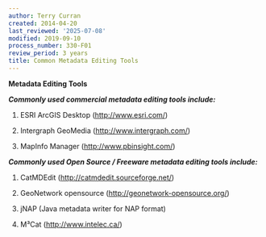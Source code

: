 ```yaml
---
author: Terry Curran
created: 2014-04-20
last_reviewed: '2025-07-08'
modified: 2019-09-10
process_number: 330-F01
review_period: 3 years
title: Common Metadata Editing Tools
---
```


**Metadata Editing Tools**

***Commonly used commercial metadata editing tools include:***

1.  ESRI ArcGIS Desktop (<u>http://www.esri.com/</u>)

2.  Intergraph GeoMedia (<u>http://www.intergraph.com/</u>)

3.  MapInfo Manager (<u>http://www.pbinsight.com/</u>)

***Commonly used Open Source / Freeware metadata editing tools include:***

1.  CatMDEdit (<u>http://catmdedit.sourceforge.net/</u>)

2.  GeoNetwork opensource (<u>http://geonetwork-opensource.org/</u>)

3.  jNAP (Java metadata writer for NAP format)

4.  M³Cat (<u>http://www.intelec.ca/</u>)